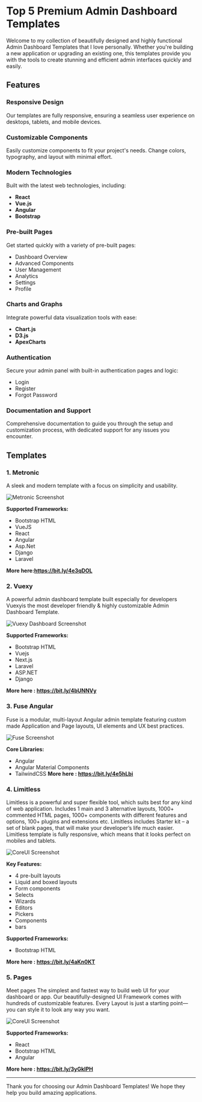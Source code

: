 # Top 5 Premium Admin Dashboard Templates

Welcome to my collection of beautifully designed and highly functional Admin Dashboard Templates that I love personally. Whether you're building a new application or upgrading an existing one, this templates provide you with the tools to create stunning and efficient admin interfaces quickly and easily.

## Features

### Responsive Design
Our templates are fully responsive, ensuring a seamless user experience on desktops, tablets, and mobile devices.

### Customizable Components
Easily customize components to fit your project's needs. Change colors, typography, and layout with minimal effort.

### Modern Technologies
Built with the latest web technologies, including:
- **React**
- **Vue.js**
- **Angular**
- **Bootstrap**


### Pre-built Pages
Get started quickly with a variety of pre-built pages:
- Dashboard Overview
- Advanced Components
- User Management
- Analytics
- Settings
- Profile

### Charts and Graphs
Integrate powerful data visualization tools with ease:
- **Chart.js**
- **D3.js**
- **ApexCharts**

### Authentication
Secure your admin panel with built-in authentication pages and logic:
- Login
- Register
- Forgot Password

### Documentation and Support
Comprehensive documentation to guide you through the setup and customization process, with dedicated support for any issues you encounter.

## Templates

### 1. Metronic 
A sleek and modern template with a focus on simplicity and usability.

![Metronic Screenshot](https://keenthemes.com/metronic/assets/media/preview/prebuilts/dashboards/marketing.png)

**Supported Frameworks:**
- Bootstrap HTML
- VueJS
- React
- Angular
- Asp.Net
- Django
- Laravel

**More here:https://bit.ly/4e3qDOL**


### 2. Vuexy 
A powerful admin dashboard template built especially for developers
Vuexyis the most developer friendly & highly customizable Admin Dashboard Template.

![Vuexy  Dashboard Screenshot](https://s3.envato.com/files/490935574/preview-image/02.png)

**Supported Frameworks:**
- Bootstrap HTML
- Vuejs
- Next.js
- Laravel
- ASP.NET
- Django
  
**More here : https://bit.ly/4bUNNVy**

### 3. Fuse Angular  
Fuse is a modular, multi-layout Angular admin template featuring custom made Application and Page layouts, UI elements and UX best practices.

![Fuse  Screenshot](https://fusetheme.com/static/assets/angular/apps/dashboards-project.png)


**Core Libraries:**
- Angular
- Angular Material Components
- TailwindCSS
**More here : https://bit.ly/4e5hLbi**


### 4. Limitless 
Limitless is a powerful and super flexible tool, which suits best for any kind of web application. Includes 1 main and 3 alternative layouts, 1000+ commented HTML pages, 1000+ components with different features and options, 100+ plugins and extensions etc. Limitless includes Starter kit – a set of blank pages, that will make your developer’s life much easier. Limitless template is fully responsive, which means that it looks perfect on mobiles and tablets.

![CoreUI Screenshot](https://s3.envato.com/files/410137540/02_layout_one.png)

**Key Features:**
- 4 pre-built layouts
- Liquid and boxed layouts
- Form components
- Selects
- Wizards
- Editors
- Pickers
- Components
- bars

**Supported Frameworks:**
- Bootstrap HTML

**More here : https://bit.ly/4aKn0KT**

### 5. Pages  
Meet pages The simplest and fastest way to build web UI for your dashboard or app. Our beautifully-designed UI Framework comes with hundreds of customizable features. Every Layout is just a starting point—you can style it to look any way you want.

![CoreUI Screenshot](https://camo.envatousercontent.com/da6e7ed4d75f0e394f351625be3faa20aaaf89fe/68747470733a2f2f63646e2e7265766f782e696f2f70616765732d6d61726b6574696e672f62616e6e6572732f30312e676966)


**Supported Frameworks:**
- React
- Bootstrap HTML
- Angular

**More here : https://bit.ly/3yGkIPH**

---

Thank you for choosing our Admin Dashboard Templates! We hope they help you build amazing applications.


